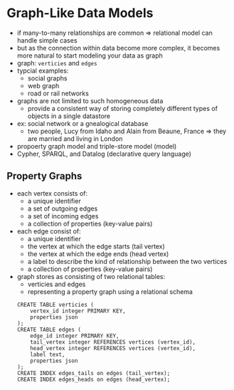 # Graph-Like Data Models
- if many-to-many relationships are common => relational model can handle simple cases
- but as the connection within data become more complex, it becomes more natural to start modeling your data as graph
- graph: `verticies` and `edges`
- typcial examples: 
    - social graphs
    - web graph
    - road or rail networks
- graphs are not limited to such homogeneous data
    - provide a consistent way of storing completely different types of objects in a single datastore
- ex: social network or a gnealogical database
    - two people, Lucy from Idaho and Alain from Beaune, France => they are married and living in London
- propoerty graph model and triple-store model (model)
- Cypher, SPARQL, and Datalog (declarative query language)

## Property Graphs
- each vertex consists of:
    - a unique identifier
    - a set of outgoing edges
    - a set of incoming edges
    - a collection of properties (key-value pairs)
- each edge consist of:
    - a unique identifier
    - the vertex at which the edge starts (tail vertex)
    - the vertex at which the edge ends (head vertex)
    - a label to describe the kind of relationship between the two vertices
    - a collection of properties (key-value pairs)
- graph stores as consisting of two relational tables:
    - verticies and edges
    - representing a property graph using a relational schema
    ```
    CREATE TABLE verticies (
        vertex_id integer PRIMARY KEY,
        properties json
    );
    CREATE TABLE edges (
        edge_id integer PRIMARY KEY,
        tail_vertex integer REFERENCES vertices (vertex_id),
        head_vertex integer REFERENCES vertices (vertex_id),
        label text,
        properties json
    );
    CREATE INDEX edges_tails on edges (tail_vertex);
    CREATE INDEX edges_heads on edges (head_vertex);
    ```
    
